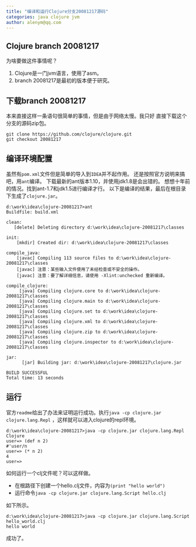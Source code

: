 ```yaml
---
title: "编译和运行Clojure分支20081217源码"
categories: java clojure jvm
author: alenym@qq.com
---
```



## <a name="hh0"></a> Clojure branch 20081217 ##




为啥要做这件事情呢？

1. Clojure是一门jvm语言，使用了asm。
2. branch 20081217是最初的版本便于研究。

<!-- more -->

## <a name="hh1"></a> 下载branch 20081217 ##





本来直接这样一条语句很简单的事情，但是由于网络太慢。我只好
直接下载这个分支的源码zip包。

	git clone https://github.com/clojure/clojure.git
	git checkout 20081217


## <a name="hh2"></a> 编译环境配置 ##






虽然有`pom.xml`文件但是简单的导入到`IDEA`并不起作用。
还是按照官方说明来搞吧，用`ant`编译。
下载最新的ant版本1.10，并使用jdk1.8是会出错的。
想想十年前的情况。找到ant-1.7和jdk1.5进行编译才行。
以下是编译的结果，最后在根目录下生成了`clojure.jar`。

	d:\work\idea\clojure-20081217>ant
	Buildfile: build.xml
	
	clean:
	   [delete] Deleting directory d:\work\idea\clojure-20081217\classes
	
	init:
	    [mkdir] Created dir: d:\work\idea\clojure-20081217\classes
	
	compile_java:
	    [javac] Compiling 113 source files to d:\work\idea\clojure-20081217\classes
	    [javac] 注意：某些输入文件使用了未经检查或不安全的操作。
	    [javac] 注意：要了解详细信息，请使用 -Xlint:unchecked 重新编译。
	
	compile_clojure:
	     [java] Compiling clojure.core to d:\work\idea\clojure-20081217\classes
	     [java] Compiling clojure.main to d:\work\idea\clojure-20081217\classes
	     [java] Compiling clojure.set to d:\work\idea\clojure-20081217\classes
	     [java] Compiling clojure.xml to d:\work\idea\clojure-20081217\classes
	     [java] Compiling clojure.zip to d:\work\idea\clojure-20081217\classes
	     [java] Compiling clojure.inspector to d:\work\idea\clojure-20081217\classes
	
	jar:
	      [jar] Building jar: d:\work\idea\clojure-20081217\clojure.jar
	
	BUILD SUCCESSFUL
	Total time: 13 seconds

## <a name="hh3"></a> 运行　 ##






官方`readme`给出了办法来证明运行成功。执行`java -cp clojure.jar clojure.lang.Repl`
，这样就可以进入clojure的repl环境。

	d:\work\idea\clojure-20081217>java -cp clojure.jar clojure.lang.Repl
	Clojure
	user=> (def n 2)
	#'user/n
	user=> (* n 2)
	4
	user=>







如何运行一个clj文件呢？可以这样做。

- 在根路径下创建一个hello.clj文件，内容为`(print "hello world")`
- 运行命令`java -cp clojure.jar clojure.lang.Script hello.clj`






如下所示。


	d:\work\idea\clojure-20081217>java -cp clojure.jar clojure.lang.Script hello_world.clj
	hello world






成功了。

